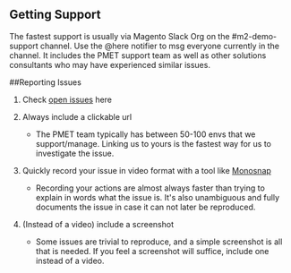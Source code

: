 ## Getting Support

The fastest support is usually via Magento Slack Org on the #m2-demo-support channel. Use the @here notifier to msg everyone currently in the channel. It includes the PMET support team as well as other solutions consultants who may have experienced similar issues.

##Reporting Issues
1. Check [open issues](https://github.com/PMET-public/Cloud-Demo/issues) here 

1. Always include a clickable url 
	* The PMET team typically has between 50-100 envs that we support/manage. Linking us to yours is the fastest way for us to investigate the issue.

1. Quickly record your issue in video format with a tool like [Monosnap](http://monosnap.com/welcome)
	* Recording your actions are almost always faster than trying to explain in words what the issue is. It's also unambiguous and fully documents the issue in case it can not later be reproduced.

1. (Instead of a video) include a screenshot
	* Some issues are trivial to reproduce, and a simple screenshot is all that is needed. If you feel a screenshot will suffice, include one instead of a video.